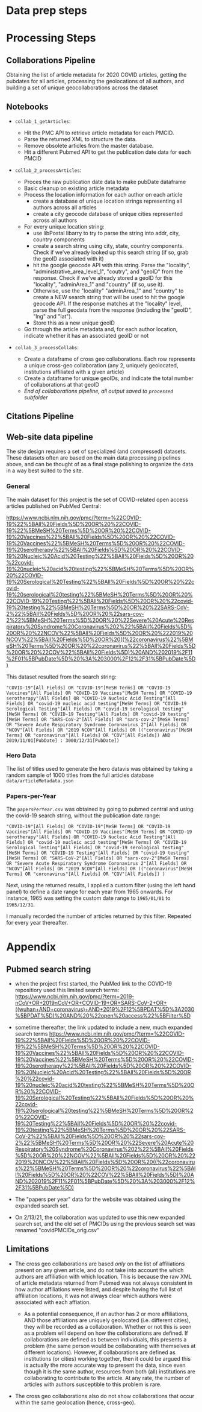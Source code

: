 # Data prep steps






# Processing Steps

## Collaborations Pipeline
Obtaining the list of article metadata for 2020 COVID articles, getting the pubdates for all articles, processing the geolocations of all authors, and building a set of unique geocollaborations across the dataset

## Notebooks
* `collab_1_getArticles`: 
	* Hit the PMC API to retrieve article metadata for each PMCID.
	* Parse the returned XML to structure the data. 
	* Remove obsolete articles from the master database. 
	* Hit a different Pubmed API to get the publication date data for each PMCID
* `collab_2_processArticles`: 
	* Proces the raw publication date data to make pubDate dataframe
	* Basic cleanup on existing article metadata
	* Process the location information for each author on each article
		* create a database of unique location strings representing all authors across all articles
		* create a city geocode database of unique cities represented across all authors
	* For every unique location string:
		* use libPostal libarry to try to parse the string into addr, city, country components
		* create a search string using city, state, country components. Check if we've already looked up this search string (if so, grab the geoID associated with it)
		* hit the google geocode API with this string. Parse the "locality", "administrative_area_level_1", "coutry", and "geoID" from the response. Check if we've already stored a geoID for this "locality", "adminArea_1" and "country" (if so, use it). 
		* Otherwise, use the "locality" "adminArea_1" and "country" to create a NEW search string that will be used to hit the google geocode API. If the response matches at the "locality" level, parse the full geodata from the response (including the "geoID", "lng" and "lat").
		* Store this as a new unique geoID
	* Go through the article metadata and, for each author location, indicate whether it has an associated geoID or not

* `collab_3_processCollabs`: 
	* Create a dataframe of cross geo collaborations. Each row represents a unique cross-geo collaboration (any 2, uniquely geolocated, institutions affiliated with a given article)
	* Create a dataframe for unique geoIDs, and indicate the total number of collaborations at that geoID 
	* *End of collaborations pipeline, all output saved to `processed` subfolder*
	

## Citations Pipeline


## Web-site data pipeline

The site design requires a set of specialized (and compressed) datasets. These datasets often are based on the main data processing pipelines above, and can be thought of as a final stage polishing to organize the data in a way best suited to the site. 


### General
The main dataset for this project is the set of COVID-related open access articles published on PubMed Central:

https://www.ncbi.nlm.nih.gov/pmc/?term=%22COVID-19%22%5BAll%20Fields%5D%20OR%20%22COVID-19%22%5BMeSH%20Terms%5D%20OR%20%22COVID-19%20Vaccines%22%5BAll%20Fields%5D%20OR%20%22COVID-19%20Vaccines%22%5BMeSH%20Terms%5D%20OR%20%22COVID-19%20serotherapy%22%5BAll%20Fields%5D%20OR%20%22COVID-19%20Nucleic%20Acid%20Testing%22%5BAll%20Fields%5D%20OR%20%22covid-19%20nucleic%20acid%20testing%22%5BMeSH%20Terms%5D%20OR%20%22COVID-19%20Serological%20Testing%22%5BAll%20Fields%5D%20OR%20%22covid-19%20serological%20testing%22%5BMeSH%20Terms%5D%20OR%20%22COVID-19%20Testing%22%5BAll%20Fields%5D%20OR%20%22covid-19%20testing%22%5BMeSH%20Terms%5D%20OR%20%22SARS-CoV-2%22%5BAll%20Fields%5D%20OR%20%22sars-cov-2%22%5BMeSH%20Terms%5D%20OR%20%22Severe%20Acute%20Respiratory%20Syndrome%20Coronavirus%202%22%5BAll%20Fields%5D%20OR%20%22NCOV%22%5BAll%20Fields%5D%20OR%20%222019%20NCOV%22%5BAll%20Fields%5D%20OR%20((%22coronavirus%22%5BMeSH%20Terms%5D%20OR%20%22coronavirus%22%5BAll%20Fields%5D%20OR%20%22COV%22%5BAll%20Fields%5D)%20AND%202019%2F11%2F01%5BPubDate%5D%20%3A%203000%2F12%2F31%5BPubDate%5D)

This dataset resulted from the search string: 
```
"COVID-19"[All Fields] OR "COVID-19"[MeSH Terms] OR "COVID-19 Vaccines"[All Fields] OR "COVID-19 Vaccines"[MeSH Terms] OR "COVID-19 serotherapy"[All Fields] OR "COVID-19 Nucleic Acid Testing"[All Fields] OR "covid-19 nucleic acid testing"[MeSH Terms] OR "COVID-19 Serological Testing"[All Fields] OR "covid-19 serological testing"[MeSH Terms] OR "COVID-19 Testing"[All Fields] OR "covid-19 testing"[MeSH Terms] OR "SARS-CoV-2"[All Fields] OR "sars-cov-2"[MeSH Terms] OR "Severe Acute Respiratory Syndrome Coronavirus 2"[All Fields] OR "NCOV"[All Fields] OR "2019 NCOV"[All Fields] OR (("coronavirus"[MeSH Terms] OR "coronavirus"[All Fields] OR "COV"[All Fields]) AND 2019/11/01[PubDate] : 3000/12/31[PubDate]) 
```


### Hero Data

The list of titles used to generate the hero datavis was obtained by taking a random sample of 1000 titles from the full articles database `data/articleMetadata.json`

### Papers-per-Year

The `papersPerYear.csv` was obtained by going to pubmed central and using the covid-19 search string, without the publication date range:

```
"COVID-19"[All Fields] OR "COVID-19"[MeSH Terms] OR "COVID-19 Vaccines"[All Fields] OR "COVID-19 Vaccines"[MeSH Terms] OR "COVID-19 serotherapy"[All Fields] OR "COVID-19 Nucleic Acid Testing"[All Fields] OR "covid-19 nucleic acid testing"[MeSH Terms] OR "COVID-19 Serological Testing"[All Fields] OR "covid-19 serological testing"[MeSH Terms] OR "COVID-19 Testing"[All Fields] OR "covid-19 testing"[MeSH Terms] OR "SARS-CoV-2"[All Fields] OR "sars-cov-2"[MeSH Terms] OR "Severe Acute Respiratory Syndrome Coronavirus 2"[All Fields] OR "NCOV"[All Fields] OR "2019 NCOV"[All Fields] OR (("coronavirus"[MeSH Terms] OR "coronavirus"[All Fields] OR "COV"[All Fields]) ) 
```

Next, using the returned results, I applied a custom filter (using the left hand panel) to define a date range for each year from 1965 onwards. For instance, 1965 was setting the custom date range to `1965/01/01` to `1965/12/31`. 

I manually recorded the number of articles returned by this filter. Repeated for every year thereafter. 




# Appendix
## Pubmed search string
* when the project first started, the PubMed link to the COVID-19 repositiory used this limited search terms:
https://www.ncbi.nlm.nih.gov/pmc/?term=2019-nCoV+OR+2019nCoV+OR+COVID-19+OR+SARS-CoV-2+OR+((wuhan+AND+coronavirus)+AND+2019%2F12%5BPDAT%5D%3A2030%5BPDAT%5D)%20AND%20%22open%20access%22%5BFilter%5D

* sometime thereafter, the link updated to include a new, much expanded search terms
https://www.ncbi.nlm.nih.gov/pmc/?term=%22COVID-19%22%5BAll%20Fields%5D%20OR%20%22COVID-19%22%5BMeSH%20Terms%5D%20OR%20%22COVID-19%20Vaccines%22%5BAll%20Fields%5D%20OR%20%22COVID-19%20Vaccines%22%5BMeSH%20Terms%5D%20OR%20%22COVID-19%20serotherapy%22%5BAll%20Fields%5D%20OR%20%22COVID-19%20Nucleic%20Acid%20Testing%22%5BAll%20Fields%5D%20OR%20%22covid-19%20nucleic%20acid%20testing%22%5BMeSH%20Terms%5D%20OR%20%22COVID-19%20Serological%20Testing%22%5BAll%20Fields%5D%20OR%20%22covid-19%20serological%20testing%22%5BMeSH%20Terms%5D%20OR%20%22COVID-19%20Testing%22%5BAll%20Fields%5D%20OR%20%22covid-19%20testing%22%5BMeSH%20Terms%5D%20OR%20%22SARS-CoV-2%22%5BAll%20Fields%5D%20OR%20%22sars-cov-2%22%5BMeSH%20Terms%5D%20OR%20%22Severe%20Acute%20Respiratory%20Syndrome%20Coronavirus%202%22%5BAll%20Fields%5D%20OR%20%22NCOV%22%5BAll%20Fields%5D%20OR%20%222019%20NCOV%22%5BAll%20Fields%5D%20OR%20((%22coronavirus%22%5BMeSH%20Terms%5D%20OR%20%22coronavirus%22%5BAll%20Fields%5D%20OR%20%22COV%22%5BAll%20Fields%5D)%20AND%202019%2F11%2F01%5BPubDate%5D%20%3A%203000%2F12%2F31%5BPubDate%5D)

* The "papers per year" data for the website was obtained using the expanded search set. 
* On 2/13/21, the collaboration was updated to use this new expanded search set, and the old set of PMCIDs using the previous search set was renamed "covidPMCIDs_orig.csv"

## Limitations
* The cross geo collaborations are based *only* on the list of affiliations present on any given article, and do not take into account the which authors are affiliation with which location. This is because the raw XML of article metadata returned from Pubmed was not always consistent in how author affiliations were listed, and despite having the full list of affiliation locations, it was not always clear which authors were associated with each affiation. 
	* As a potential consequence, if an author has 2 or more affiliations, AND those affiliations are uniquely geolocated (i.e. different cities), they will be recorded as a collaboration. Whether or not this is seen as a problem will depend on how the collaborations are defined. If collaborations are defined as between individuals, this presents a problem (the same person would be collaborating with themselves at different locations). However, if collaborations are defined as institutions (or cities) working together, then it could be argued this is actually the more accurate way to present the data, since even though it is the same author, resources from both (all) institutions are collaborating to contribute to the article. At any rate, the number of articles with authors susceptible to this problem is rare. 

* The cross geo collaborations also do not show collaborations that occur within the same geolocation (hence, cross-geo). 
